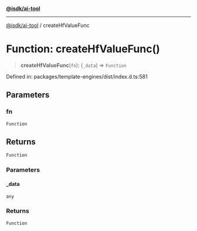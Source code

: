 [**@isdk/ai-tool**](../README.md)

***

[@isdk/ai-tool](../globals.md) / createHfValueFunc

# Function: createHfValueFunc()

> **createHfValueFunc**(`fn`): (`_data`) => `Function`

Defined in: packages/template-engines/dist/index.d.ts:581

## Parameters

### fn

`Function`

## Returns

`Function`

### Parameters

#### \_data

`any`

### Returns

`Function`
